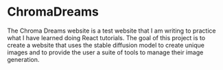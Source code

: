 # ChromaDreams
The Chroma Dreams website is a test website that I am writing to practice what I have learned doing React tutorials. The goal of this project is to create a website that uses the stable diffusion model to create unique images and to provide the user a suite of tools to manage their image generation.
